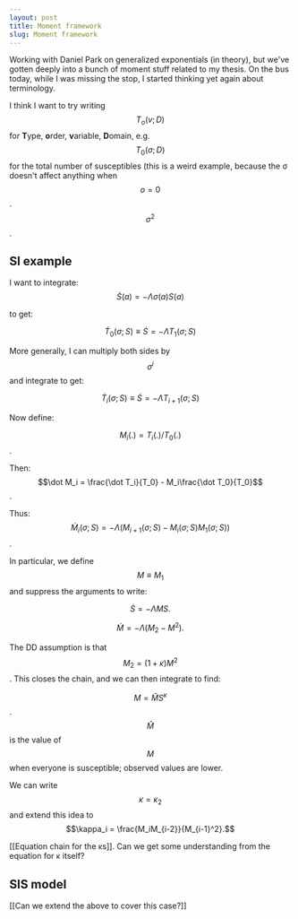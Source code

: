 ```yaml
---
layout: post
title: Moment framework
slug: Moment framework
---
```


Working with Daniel Park on generalized exponentials (in theory), but we've gotten deeply into a bunch of moment stuff related to my thesis. On the bus today, while I was missing the stop, I started thinking yet again about terminology.

I think I want to try writing $$T_o(v; D)$$ for **T**ype, **o**rder, **v**ariable, **D**omain, e.g. $$T_0(\sigma;D)$$ for the total number of susceptibles (this is a weird example, because the σ doesn't affect anything when $$o=0$$. $$σ^2$$.

## SI example

I want to integrate:
$$
\dot S(a) = -\Lambda \sigma(a) S(a)
$$

to get:

$$\dot T_0(\sigma; S) \equiv \dot S = -\Lambda T_1(\sigma; S)$$

More generally, I can multiply both sides by $$\sigma^i$$ and integrate to get:

$$\dot T_i(\sigma; S) \equiv \dot S = -\Lambda T_{i+1}(\sigma; S)$$

Now define:

$$M_i(.) = T_i(.)/T_0(.)$$.

Then: $$\dot M_i = \frac{\dot T_i}{T_0} - M_i\frac{\dot T_0}{T_0}$$.

Thus: $$\dot M_i(\sigma; S) = -\Lambda \left(M_{i+1}(\sigma; S) - M_i(\sigma; S) M_1(\sigma; S)\right) $$.

In particular, we define $$M\equiv M_1$$ and suppress the arguments to write:

$$ \dot S = -\Lambda MS. $$

$$ \dot M = -\Lambda(M_2 - M^2). $$

The DD assumption is that $$M_2 = (1+\kappa) M^2$$. This closes the chain, and we can then integrate to find: 

$$M = \hat M S^\kappa$$. $$\hat M$$ is the value of $$M$$ when everyone is susceptible; observed values are lower.

We can write $$κ = κ_2$$ and extend this idea to $$\kappa_i = \frac{M_iM_{i-2}}{M_{i-1}^2}.$$

[[Equation chain for the κs]]. Can we get some understanding from the equation for κ itself?

## SIS model

[[Can we extend the above to cover this case?]]

